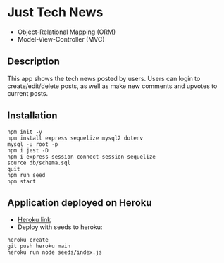 # Just Tech News
* Object-Relational Mapping (ORM)
* Model-View-Controller (MVC)

## Description
This app shows the tech news posted by users. Users can login to create/edit/delete posts, as well as make new comments and upvotes to current posts. 

## Installation
```
npm init -y
npm install express sequelize mysql2 dotenv
mysql -u root -p
npm i jest -D   
npm i express-session connect-session-sequelize
source db/schema.sql
quit
npm run seed 
npm start
```

## Application deployed on Heroku
* [Heroku link](https://enigmatic-depths-94059.herokuapp.com/)
* Deploy with seeds to heroku:
```
heroku create
git push heroku main
heroku run node seeds/index.js 
```
